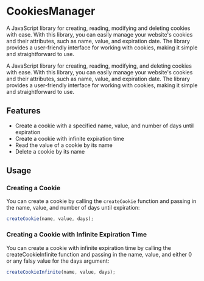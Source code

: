 # CookiesManager
A JavaScript library for creating, reading, modifying and deleting cookies with ease. With this library, you can easily manage your website's cookies and their attributes, such as name, value, and expiration date. The library provides a user-friendly interface for working with cookies, making it simple and straightforward to use.


A JavaScript library for creating, reading, modifying, and deleting cookies with ease. With this library, you can easily manage your website's cookies and their attributes, such as name, value, and expiration date. The library provides a user-friendly interface for working with cookies, making it simple and straightforward to use.

## Features

- Create a cookie with a specified name, value, and number of days until expiration
- Create a cookie with infinite expiration time
- Read the value of a cookie by its name
- Delete a cookie by its name

## Usage

### Creating a Cookie

You can create a cookie by calling the `createCookie` function and passing in the name, value, and number of days until expiration:

```javascript
createCookie(name, value, days);
```
### Creating a Cookie with Infinite Expiration Time
You can create a cookie with infinite expiration time by calling the createCookieInfinite function and passing in the name, value, and either 0 or any falsy value for the days argument:
```javascript
createCookieInfinite(name, value, days);
```
